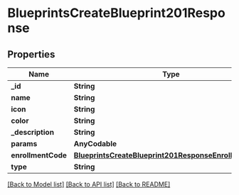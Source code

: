 # BlueprintsCreateBlueprint201Response

## Properties
Name | Type | Description | Notes
------------ | ------------- | ------------- | -------------
**_id** | **String** |  | [optional] 
**name** | **String** |  | [optional] 
**icon** | **String** |  | [optional] 
**color** | **String** |  | [optional] 
**_description** | **String** |  | [optional] 
**params** | **AnyCodable** |  | [optional] 
**enrollmentCode** | [**BlueprintsCreateBlueprint201ResponseEnrollmentCode**](BlueprintsCreateBlueprint201ResponseEnrollmentCode.md) |  | [optional] 
**type** | **String** |  | [optional] 

[[Back to Model list]](../README.md#documentation-for-models) [[Back to API list]](../README.md#documentation-for-api-endpoints) [[Back to README]](../README.md)


